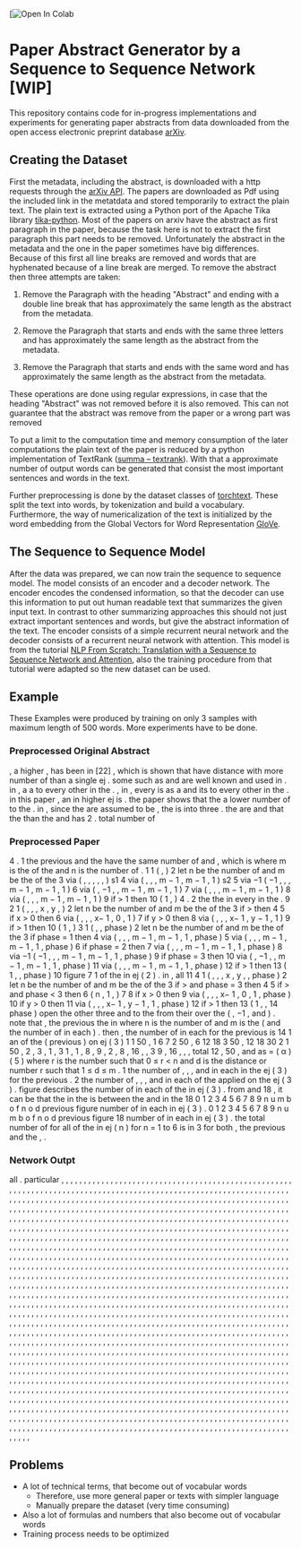 [![Open In Colab](https://colab.research.google.com/github/Malte3/abstract-generator/blob/master/abstract-generator.ipynb)

# Paper Abstract Generator by a Sequence to Sequence Network [WIP]

This repository contains code for in-progress implementations and experiments for generating paper abstracts from data downloaded from the open access electronic preprint database [arXiv](https://arxiv.org/).

## Creating the Dataset

First the metadata, including the abstract, is downloaded with a http requests through the [arXiv API](https://arxiv.org/help/api). The papers are downloaded as Pdf using the included link in the metatdata and stored temporarily to extract the plain text. The plain text is extracted using a Python port of the Apache Tika library [tika-python](https://github.com/chrismattmann/tika-python). Most of the papers on arxiv have the abstract as first paragraph in the paper, because the task here is not to extract the first paragraph this part needs to be removed. Unfortunately the abstract in the metadata and the one in the paper sometimes have big differences. Because of this first all line breaks are removed and words that are hyphenated because of a line break are merged. To remove the abstract then three attempts are taken:

1. Remove the Paragraph with the heading "Abstract" and ending with a double line break that has approximately the same length as the abstract from the metadata.

2. Remove the Paragraph that starts and ends with the same three letters and has approximately the same length as the abstract from the metadata.

3. Remove the Paragraph that starts and ends with the same word and has approximately the same length as the abstract from the metadata.

These operations are done using regular expressions, in case that the heading "Abstract" was not removed before it is also removed. This can not guarantee that the abstract was remove from the paper or a wrong part was removed

To put a limit to the computation time and memory consumption of the later computations the plain text of the paper is reduced by a python implementation of TextRank ([summa – textrank](https://github.com/summanlp/textrank)). With that a approximate number of output words can be generated that consist the most important sentences and words in the text.

Further preprocessing is done by the dataset classes of [torchtext](https://pytorch.org/text/index.html). These split the text into words, by tokenization and build a vocabulary. Furthermore, the way of numericalization of the text is initialized by the word embedding from the Global Vectors for Word Representation [GloVe](https://nlp.stanford.edu/projects/glove/).

## The Sequence to Sequence Model

After the data was prepared, we can now train the sequence to sequence model. The model consists of an encoder and a decoder network. The encoder encodes the condensed information, so that the decoder can use this information to put out human readable text that summarizes the given input text. In contrast to other summarizing approaches this should not just extract important sentences and words, but give the abstract information of the text. The encoder consists of a simple recurrent neural network and the decoder consists of a recurrent neural network with attention. This model is from the tutorial [NLP From Scratch: Translation with a Sequence to Sequence Network and Attention](https://pytorch.org/tutorials/intermediate/seq2seq_translation_tutorial.html), also the training procedure from that tutorial were adapted so the new dataset can be used.

## Example

These Examples were produced by training on only 3 samples with maximum length of 500 words. More experiments have to be done.

### Preprocessed Original Abstract
, a higher , has been in [22] , which is shown that have distance with more number of than a single ej . some such as and are well known and used in . in , a a to every other in the . , in , every is as a
and its to every other in the . in this paper , an in higher ej is . the paper shows that the a lower number of to the . in , since the are assumed to be , the is into three . the are and that the than the and has 2 . total number of

### Preprocessed Paper
4 . 1 the previous and the have the same number of and , which is where m is the of the and n is the number of . 1 1 ( , ) 2 let n be the number of and m be the of the 3 via ( , , , , , ) s1 4 via ( , , ,
m − 1 , m − 1 , 1 ) s2 5 via −1 ( −1 , , , m − 1 , m − 1 , 1 ) 6 via ( , −1 , , m − 1 , m − 1 , 1 ) 7 via ( , , , m − 1 , m − 1 , 1 ) 8 via ( , , , m − 1 , m − 1 , 1 ) 9 if > 1 then 10 ( 1 , ) 4 . 2 the the in every in the . 9 2 1 ( , , , x , y , ) 2 let n be the number of and m be the of the 3 if > then 4 5 if x > 0 then 6 via ( , , , x− 1 , 0 , 1 ) 7 if y > 0 then 8 via ( , , , x− 1 , y − 1 , 1 ) 9 if > 1 then 10 ( 1 , ) 3 1 ( , , phase ) 2 let n be the number of and m be the of the 3 if phase = 1 then 4 via ( , , , m − 1 , m − 1 , 1 , phase ) 5 via ( , , , m − 1 , m − 1 , 1 , phase ) 6 if phase = 2 then 7 via ( , , , m − 1 , m − 1 , 1 , phase ) 8 via −1 ( −1 , , , m − 1 , m − 1 , 1 , phase ) 9 if phase = 3 then 10 via ( , −1 , , m − 1 , m − 1 , 1 , phase ) 11 via ( , , , m − 1 , m − 1 , 1 , phase ) 12 if > 1 then 13 ( 1 , , phase ) 10 figure 7 1 of the in ej ( 2 ) . in , all 11 4 1 ( , , , x , y , , phase ) 2 let n be the number of and m be the of the 3 if > and phase = 3 then 4 5 if > and phase < 3 then 6 ( n , 1 , ) 7 8 if x > 0 then 9 via ( , , , x− 1 , 0 , 1 , phase ) 10 if y > 0 then 11 via ( , , , x− 1 , y − 1 , 1 , phase ) 12 if > 1 then 13 ( 1 , , 14 phase ) open the other three and to the from their over the ( , −1 , and ) . note that , the previous the in where n is the number of and m is the ( and the number of in each ) . then , the number of in each for the previous is 14 1 an of the ( previous ) on ej ( 3 ) 1 1 50 , 1 6 7
2 50 , 6 12 18 3 50 , 12 18 30 2 1 50 , 2 , 3 , 1 , 3 1 , 1 , 8 , 9 , 2 , 8 , 16 , , 3 9 , 16 , , , total 12 , 50 , and as = ( α ) ( 5 ) where r is the number such that 0 ≤ r < n and d is the distance or number r such that 1 ≤ d ≤ m . 1 the number of , , , and in each in the ej ( 3 ) for the previous . 2 the number of , , , and in each of the applied on the ej ( 3 ) . figure describes the number of in each of the in ej ( 3 ) . from and 18 , it can be that the in the is between the and in the 18 0 1 2 3 4 5 6 7 8 9 n u m b o f n o d previous figure number of in each in ej ( 3 ) . 0 1 2 3 4 5 6 7 8 9 n u m b o f n o d previous figure 18 number of in each in ej ( 3 ) . the total number of for all of the in ej ( n ) for n = 1 to 6 is in 3 for both , the previous and the , .

### Network Outpt 

all . particular , , , , , , , , , , , , , , , , , , , , , , , , , , , , , , , , , , , , , , , , , , , , , , , , , , , , , , , , , , , , , , , , , , , , , , , , , , , , , , , , , , , , , , , , , , , , , ,
, , , , , , , , , , , , , , , , , , , , , , , , , , , , , , , , , , , , , , , , , , , , , , , , , , , , , , , , , , , , , , , , , , , , , , , , , , , , , , , , , , , , , , , , , , , , , , , , , , , , , , , , , , , , , , , , , , , , , , , , , , , , , , , , , , , , , , , , , , , , , , , , , , , , , , , , , , , , , , , , , , , , , , , , , , , , , , , , , , , , , , , , , , , , , , , , , , , , , , , , , , , , , , , , ,
, , , , , , , , , , , , , , , , , , , , , , , , , , , , , , , , , , , , , , , , , , , , , , , , , , , , , , , , , , , , , , , , , , , , , , , , , , , , , , , , , , , , , , , , , , , , , , , , , , , , , , , , , , , , , , , , , , , , , , , , , , , , , , , , , , , , , , , , , , , , , , , , , , , , , , , , , , , , , , , , , , , , , , , , , , , , , , , , , , , , , , , , , , , , , , , , , , , , , , , , , , , , , , , , ,
, , , , , , , , , , , , , , , , , , , , , , , , , , , , , , , , , , , , , , , , , , , , , , , , , , , , , , , , , , , , , , , , , , , , , , , , , , , , , , , , , , , , , , , , , , , , , , , , , , , , , , , , , , , , , , , , , , , , , , , , , , , , , , , , , , , , , , , , , , , , , , , , , , , , , , , , , , , , , , , , , , , , , , , , , , , , , , , , , , , , , , , , , , , , , , , , , , , , , , , , , , , , , , , , ,
, , , , , , , , , , , , , , , , , , , , , , , , , , , , , , , , , , , , , , , , , , , , , , , , , , , , , , , , , , , , , , , , , , , , , , , , , , , , , , , , , , , , , , , , , , , , , , , , , , , , , , , , , , , , , , , , , , , , , , , , , , , , , , , , , , , , , , , , , , , , , , , , , , , , , , , , , , , , , , , , , , , , , , , , , , , , , , , , , , , , , , , , , , , , , , , , , , , , , , , , , , , , , , , , ,
, , , , , , , , , , , , , , , , , , , , , , , , , , , , , , , , , , , , , , , , , , , , , , , , , , , , , , , , , , , , , , , , , , , , , , , , , , , , , , , , , , , , , , , , , , , , , , , , , , , , , , , , , , , , , , , , , , , , , , , , , , , , , , , , , , , , , , , , , , , , , , , , , , , , , , , , , , , , , , , , , , , , , , , , , , , , , , , , , , , , , , , , , , , , , , , , , , , , , , , , , , , , , , , , ,
, , , , , , , , , , , , , , , , , , , , , , , , , , , , , , , , , , , , , , , , , , , , , , , , , , , , , , , , , , , , , , , , , , , , , , , , , , , , , , , , , , , , , , , , , , , , , , , , , , , , , , , , , , , , , , , , , , , , , , , , , , , , , , , , , , , , , , , , , , , , , , , , , , , , , , , , , , , , , , , , , , , , , , , , , , , , , , , , , , , , , , , , , , , , , , , , , , , , , , , , , , , , , , , , ,
, , , , , , , , , , , , , , , , , , , , , , , , , , , , , , , , , , , , , , , , , , , , , , , , , , , , , , , , , , , , , , , , , , , , , , , , , , , , , , , , , , , , , , , , , , , , , , , , , , , , , , , , , , , , , , , , , , , , , , , , , , , , , , , , , , , , , , , , , , , , , , , , , , , , , , , , , , , , , , , , , , , , , , , , , , , , , , , , , , , , , , , , , , , , , , , , , , , , , , , , , , , , , , , , ,
, , , , , , , , , , , , , , , , , , , , , , , , , , , , , , , , , , , , , , , , , , , , , , , , , , , , , , , , , , , , , , , , , , , , , , , , , , , , , , , , , , , , , , , , , , , , , , , , , , , , , , , , , , , , , , , , , , , , , , , , , , , , , , , , , , , , , , , , , ,
## Problems

- A lot of technical terms, that become out of vocabular words
    - Therefore, use more general paper or texts with simpler language
    - Manually prepare the dataset (very time consuming)
- Also a lot of formulas and numbers that also become out of vocabular words
- Training process needs to be optimized
